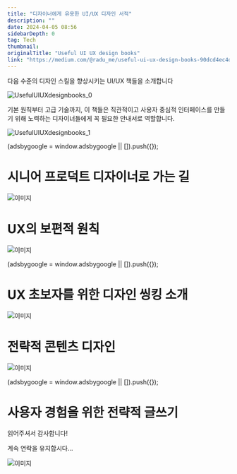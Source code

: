 ```yaml
---
title: "디자이너에게 유용한 UI/UX 디자인 서적"
description: ""
date: 2024-04-05 08:56
sidebarDepth: 0
tag: Tech
thumbnail: 
originalTitle: "Useful UI UX design books"
link: "https://medium.com/@radu_me/useful-ui-ux-design-books-90dcd4ec4d66"
---
```



다음 수준의 디자인 스킬을 향상시키는 UI/UX 책들을 소개합니다

![UsefulUIUXdesignbooks_0](./img/UsefulUIUXdesignbooks_0.png)

기본 원칙부터 고급 기술까지, 이 책들은 직관적이고 사용자 중심적 인터페이스를 만들기 위해 노력하는 디자이너들에게 꼭 필요한 안내서로 역할합니다.

![UsefulUIUXdesignbooks_1](./img/UsefulUIUXdesignbooks_1.png)

<!-- ui-log 수평형 -->
<ins class="adsbygoogle"
  style="display:block"
  data-ad-client="ca-pub-4877378276818686"
  data-ad-slot="9743150776"
  data-ad-format="auto"
  data-full-width-responsive="true"></ins>
<component is="script">
(adsbygoogle = window.adsbygoogle || []).push({});
</component>

# 시니어 프로덕트 디자이너로 가는 길

![이미지](./img/UsefulUIUXdesignbooks_2.png)

# UX의 보편적 원칙

![이미지](./img/UsefulUIUXdesignbooks_3.png)

<!-- ui-log 수평형 -->
<ins class="adsbygoogle"
  style="display:block"
  data-ad-client="ca-pub-4877378276818686"
  data-ad-slot="9743150776"
  data-ad-format="auto"
  data-full-width-responsive="true"></ins>
<component is="script">
(adsbygoogle = window.adsbygoogle || []).push({});
</component>

# UX 초보자를 위한 디자인 씽킹 소개

![이미지](./img/UsefulUIUXdesignbooks_4.png)

# 전략적 콘텐츠 디자인

![이미지](./img/UsefulUIUXdesignbooks_5.png)

<!-- ui-log 수평형 -->
<ins class="adsbygoogle"
  style="display:block"
  data-ad-client="ca-pub-4877378276818686"
  data-ad-slot="9743150776"
  data-ad-format="auto"
  data-full-width-responsive="true"></ins>
<component is="script">
(adsbygoogle = window.adsbygoogle || []).push({});
</component>

# 사용자 경험을 위한 전략적 글쓰기

읽어주셔서 감사합니다!

계속 연락을 유지합시다...

![이미지](https://miro.medium.com/v2/resize:fit:1400/1*QCKR8lDwp21UoKwPL_3a4w.gif)